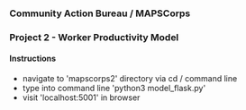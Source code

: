 ### Community Action Bureau / MAPSCorps
### Project 2 - Worker Productivity Model

#### Instructions
- navigate to 'mapscorps2' directory via cd / command line
- type into command line 'python3 model_flask.py'
- visit 'localhost:5001' in browser
